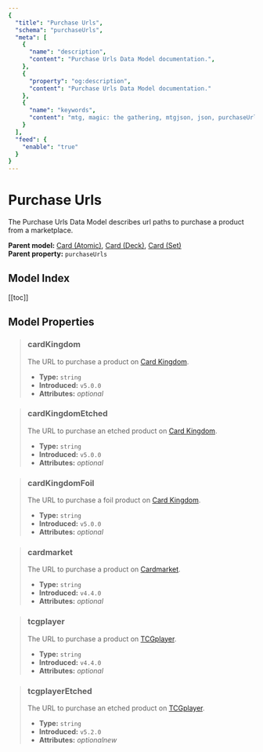 ```yaml
---
{
  "title": "Purchase Urls",
  "schema": "purchaseUrls",
  "meta": [
    {
      "name": "description",
      "content": "Purchase Urls Data Model documentation.",
    },
    {
      "property": "og:description",
      "content": "Purchase Urls Data Model documentation."
    },
    {
      "name": "keywords",
      "content": "mtg, magic: the gathering, mtgjson, json, purchaseUrls, purchase urls",
    }
  ],
  "feed": {
    "enable": "true"
  }
}
---
```


# Purchase Urls

The Purchase Urls Data Model describes url paths to purchase a product from a marketplace.
  
**Parent model:** [Card (Atomic)](/data-models/card-atomic/), [Card (Deck)](/data-models/card-deck/), [Card (Set)](/data-models/card-set/)  
**Parent property:** `purchaseUrls`

## Model Index

<PropertyToggler/>

[[toc]]

## Model Properties

> ### cardKingdom
> The URL to purchase a product on [Card Kingdom](https://www.cardkingdom.com?partner=mtgjson&utm_source=mtgjson&utm_medium=affiliate&utm_campaign=mtgjson).  
>
> - **Type:** `string`  
> - **Introduced:** `v5.0.0`  
> - **Attributes:** <i class="optional">optional</i>

> ### cardKingdomEtched
> The URL to purchase an etched product on [Card Kingdom](https://www.cardkingdom.com?partner=mtgjson&utm_source=mtgjson&utm_medium=affiliate&utm_campaign=mtgjson).  
>
> - **Type:** `string`  
> - **Introduced:** `v5.0.0`  
> - **Attributes:** <i class="optional">optional</i>

> ### cardKingdomFoil  
> The URL to purchase a foil product on [Card Kingdom](https://www.cardkingdom.com?partner=mtgjson&utm_source=mtgjson&utm_medium=affiliate&utm_campaign=mtgjson).  
>
> - **Type:** `string`  
> - **Introduced:** `v5.0.0`  
> - **Attributes:** <i class="optional">optional</i>

> ### cardmarket  
> The URL to purchase a product on [Cardmarket](https://www.cardmarket.com/en/Magic?utm_campaign=card_prices&utm_medium=text&utm_source=mtgjson).  
>
> - **Type:** `string`  
> - **Introduced:** `v4.4.0`  
> - **Attributes:** <i class="optional">optional</i>

> ### tcgplayer
> The URL to purchase a product on [TCGplayer](https://www.tcgplayer.com?partner=mtgjson&utm_campaign=affiliate&utm_medium=mtgjson&utm_source=mtgjson).  
>
> - **Type:** `string`  
> - **Introduced:** `v4.4.0`  
> - **Attributes:** <i class="optional">optional</i>

> ### tcgplayerEtched
> The URL to purchase an etched product on [TCGplayer](https://www.tcgplayer.com?partner=mtgjson&utm_campaign=affiliate&utm_medium=mtgjson&utm_source=mtgjson).  
>
> - **Type:** `string`  
> - **Introduced:** `v5.2.0`  
> - **Attributes:** <i class="optional">optional</i><i class="new">new</i>

